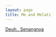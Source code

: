 ```yaml
---
layout: page
title: Me and Melati
---
```


<div class="htl">
  <a href="/deuhsenangnya-meandmelati">
Deuh.. Senangnya
  </a>
</div>
